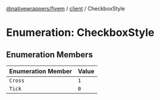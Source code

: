 [@nativewrappers/fivem](../../README.md) / [client](../README.md) / CheckboxStyle

# Enumeration: CheckboxStyle

## Enumeration Members

| Enumeration Member | Value |
| :------ | :------ |
| `Cross` | `1` |
| `Tick` | `0` |

